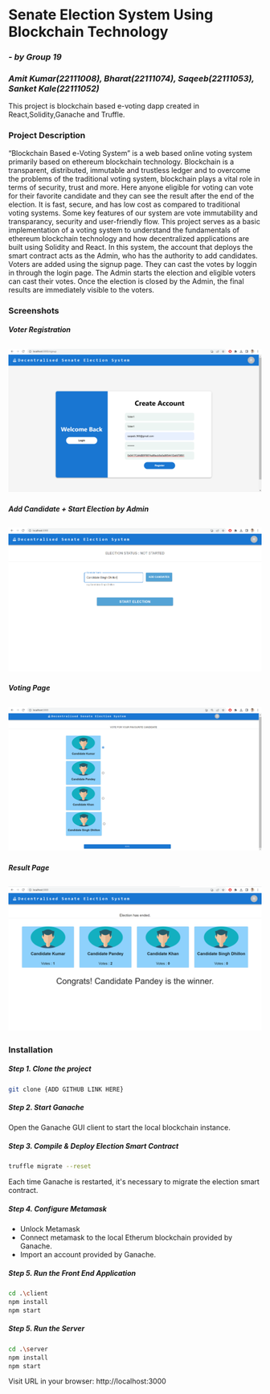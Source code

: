 # Senate Election System Using Blockchain Technology
### *- by Group 19*
### *Amit Kumar(22111008), Bharat(22111074), Saqeeb(22111053), Sanket Kale(22111052)*
This project is blockchain based e-voting dapp created in React,Solidity,Ganache and Truffle.

### Project Description
“Blockchain Based e-Voting System” is a web based online voting system primarily based on ethereum blockchain technology. Blockchain is a transparent, distributed, immutable and trustless ledger and to overcome the problems of the traditional voting system, blockchain plays a vital role in terms of security, trust and more. Here anyone eligible for voting can vote for their favorite candidate and they can see the result after the end of the election. It is fast, secure, and has low cost as compared to traditional voting systems. Some key features of our system are vote immutability and transparancy, security and user-friendly flow.
This project serves as a basic implementation of a voting system to understand the fundamentals of ethereum blockchain technology and how decentralized applications are built using Solidity and React. In this system, the account that deploys the smart contract acts as the Admin, who has the authority to add candidates. Voters are added using the signup page. They can cast the votes by loggin in through the login page. The Admin starts the election and eligible voters can cast their votes. Once the election is closed by the Admin, the final results are immediately visible to the voters.

### Screenshots

##### Voter Registration
![alt text](https://github.com/23ami/eVoting-Project/blob/main/projectImages/image1.png?raw=true)
---
##### Add Candidate + Start Election by Admin
![alt text](https://github.com/23ami/eVoting-Project/blob/main/projectImages/image2.png?raw=true)
---
##### Voting Page
![alt text](https://github.com/23ami/eVoting-Project/blob/main/projectImages/image3.png?raw=true)
---
##### Result Page
![alt text](https://github.com/23ami/eVoting-Project/blob/main/projectImages/image4.png?raw=true)
---

### Installation
##### Step 1. Clone the project 
```sh
git clone {ADD GITHUB LINK HERE}
```
##### Step 2. Start Ganache
Open the Ganache GUI client to start the local blockchain instance.
##### Step 3. Compile & Deploy Election Smart Contract
```sh
truffle migrate --reset
```
Each time Ganache is restarted, it's necessary to migrate the election smart contract.

##### Step 4. Configure Metamask
- Unlock Metamask
- Connect metamask to the local Etherum blockchain provided by Ganache.
- Import an account provided by Ganache.

##### Step 5. Run the Front End Application
```sh
cd .\client
npm install
npm start
```

##### Step 5. Run the Server
```sh
cd .\server
npm install
npm start
```
Visit URL in your browser: http://localhost:3000

